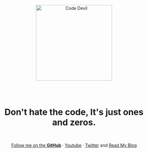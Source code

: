 <br/>
<br/>
<p align="center">
  <a href="https://github.com/codedevilme">
    <img alt="Code Devil" title="Code Devil" src="https://avatars.githubusercontent.com/u/172581874?v=4" width="250">
  </a>
</p>
<br/>
<br/>
<h1 align="center">
  Don't hate the code, It's just ones and zeros.
</h1>
<br/>
<div align="center">
  <p align="center">
    <a href="https://github.com/codedevilme">Follow me on the <strong>GitHub</strong></a>
    ·
    <a href="https://youtube.com/@codedevilme">Youtube</a>
    ·
    <a href="https://twitter.com/codedevilme">Twitter</a>
    and
    <a href="https://blog.codedevil.me">Read My Blog</a>
  </p>
</div>
<br/>
<br/>
